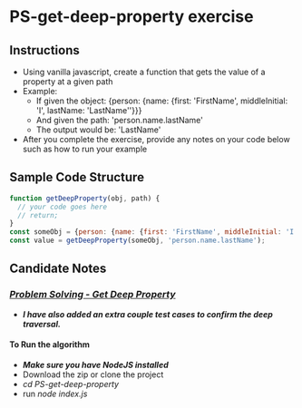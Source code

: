 # PS-get-deep-property exercise

## Instructions

- Using vanilla javascript, create a function that gets the value of a property at a given path
- Example:
  - If given the object: {person: {name: {first: 'FirstName', middleInitial: 'I', lastName: 'LastName''}}}
  - And given the path: 'person.name.lastName'
  - The output would be: 'LastName'
- After you complete the exercise, provide any notes on your code below such as how to run your example

## Sample Code Structure

```javascript
function getDeepProperty(obj, path) {
  // your code goes here
  // return;
}
const someObj = {person: {name: {first: 'FirstName', middleInitial: 'I', lastName: 'LastName''}}};
const value = getDeepProperty(someObj, 'person.name.lastName');
```

## Candidate Notes

### *__[Problem Solving - Get Deep Property](https://github.com/rdhammack88/interview-exercises/tree/master/PS-get-deep-property)__*

- *__I have also added an extra couple test cases to confirm the deep traversal.__*

#### To Run the algorithm

- *__Make sure you have NodeJS installed__*
- Download the zip or clone the project
- *_cd PS-get-deep-property_*
- run *_node index.js_*
